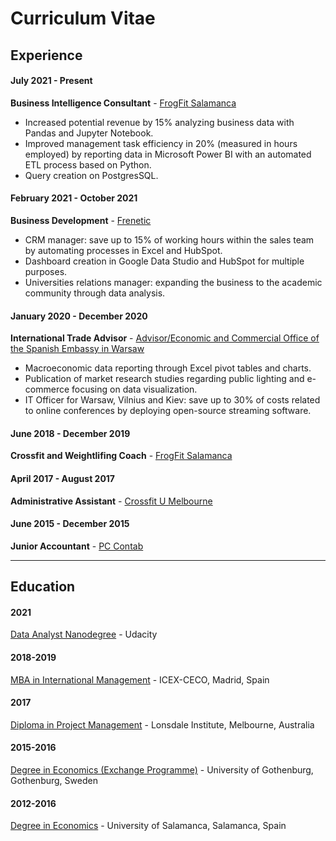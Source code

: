 # Curriculum Vitae

## Experience

#### July 2021 - Present
**Business Intelligence Consultant** - <a href="https://www.frogfitsalamanca.com/" target="_blank">FrogFit Salamanca</a>
*	Increased potential revenue by 15% analyzing business data with Pandas and Jupyter Notebook.
*	Improved management task efficiency in 20% (measured in hours employed) by reporting data in Microsoft Power BI with an automated ETL process based on Python.
*	Query creation on PostgresSQL.

#### February 2021 - October 2021
**Business Development** - <a href="https://frenetic.ai/" target="_blank">Frenetic</a>
*	CRM manager: save up to 15% of working hours within the sales team by automating processes in Excel and HubSpot.
*	Dashboard creation in Google Data Studio and HubSpot for multiple purposes.
*	Universities relations manager: expanding the business to the academic community through data analysis.

#### January 2020 - December 2020
**International Trade Advisor** - <a href="http://www.exteriores.gob.es/embajadas/varsovia/es/Paginas/inicio.aspx" target="_blank">Advisor/Economic and Commercial Office of the Spanish Embassy in Warsaw</a>
*	Macroeconomic data reporting through Excel pivot tables and charts.
*	Publication of market research studies regarding public lighting and e-commerce focusing on data visualization.
*	IT Officer for Warsaw, Vilnius and Kiev: save up to 30% of costs related to online conferences by deploying open-source streaming software.

#### June 2018 - December 2019
**Crossfit and Weightlifing Coach** - <a href="https://www.frogfitsalamanca.com/" target="_blank">FrogFit Salamanca</a>

#### April 2017 - August 2017
**Administrative Assistant** - <a href="https://functional-u.com.au/" target="_blank">Crossfit U Melbourne</a>

#### June 2015 - December 2015
**Junior Accountant** - <a href="https://pccontabdos.asesoriaweb.com/principal/default.asp" target="_blank">PC Contab</a>

---

## Education

#### 2021
<a href="https://www.udacity.com/course/data-analyst-nanodegree--nd002" target="_blank">Data Analyst Nanodegree</a> - Udacity

#### 2018-2019
<a href="https://www.icex-ceco.es/curso/mba-en-internacionalizacion-de-empresas-22-ed" target="_blank">MBA in International Management</a> - ICEX-CECO, Madrid, Spain

#### 2017
<a href="https://www.lonsdaleinstitute.edu.au/courses/diploma-project-management/" target="_blank">Diploma in Project Management</a> - Lonsdale Institute, Melbourne, Australia

#### 2015-2016
<a href="https://www.gu.se/en/school-business-economics-law/economics/study-here/undergraduate-studies-in-economics" target="_blank">Degree in Economics (Exchange Programme)</a> - University of Gothenburg, Gothenburg, Sweden

#### 2012-2016
<a href="https://www.usal.es/en/undergraduate-degree-economics" target="_blank">Degree in Economics</a> - University of Salamanca, Salamanca, Spain

